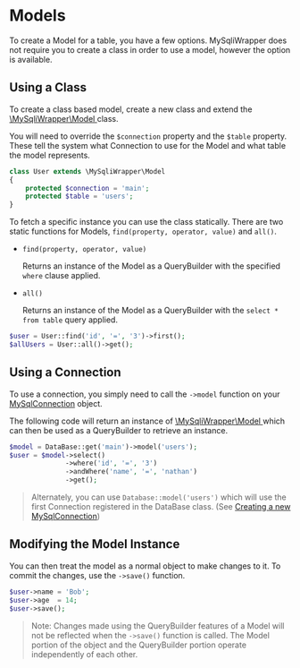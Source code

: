 # Models

To create a Model for a table, you have a few options. MySqliWrapper does not require you to create a class in order to use a model, however the option is available. 

## Using a Class

To create a class based model, create a new class and extend the [\MySqliWrapper\Model ](../src/MySqliWrapper/Model.php) class.

You will need to override the `$connection` property and the `$table` property. These tell the system what Connection to use for the Model and what table the model represents.

```php
class User extends \MySqliWrapper\Model
{
    protected $connection = 'main';
    protected $table = 'users';
}
```

To fetch a specific instance you can use the class statically. There are two static functions for Models, `find(property, operator, value)` and `all()`.

- `find(property, operator, value)`

   Returns an instance of the Model as a QueryBuilder with the specified `where` clause applied.

- `all()`

   Returns an instance of the Model as a QueryBuilder with the `select * from table` query applied.

```php
$user = User::find('id', '=', '3')->first();
$allUsers = User::all()->get();
```

## Using a Connection

To use a connection, you simply need to call the `->model` function on your [MySqlConnection](../src/MySqliWrapper/MySqlConnection.php) object.

The following code will return an instance of [\MySqliWrapper\Model ](../src/MySqliWrapper/Model.php) which can then be used as a QueryBuilder to retrieve an instance.

```php
$model = DataBase::get('main')->model('users');
$user = $model->select()
              ->where('id', '=', '3')
              ->andWhere('name', '=', 'nathan')
              ->get();
```

> Alternately, you can use `Database::model('users')` which will use the first Connection registered in the DataBase class. (See [Creating a new MySqlConnection](./connections.md#creating-a-new-mysqlconnection))

## Modifying the Model Instance

You can then treat the model as a normal object to make changes to it. To commit the changes, use the `->save()` function.

```php
$user->name = 'Bob';
$user->age  = 14;
$user->save();
```

> Note: Changes made using the QueryBuilder features of a Model will not be reflected when the `->save()` function is called. The Model portion of the object and the QueryBuilder portion operate independently of each other. 